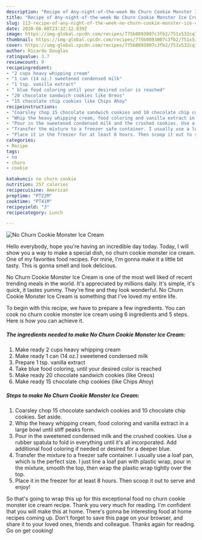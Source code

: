 ```yaml
---
description: "Recipe of Any-night-of-the-week No Churn Cookie Monster Ice Cream"
title: "Recipe of Any-night-of-the-week No Churn Cookie Monster Ice Cream"
slug: 113-recipe-of-any-night-of-the-week-no-churn-cookie-monster-ice-cream
date: 2020-06-08T23:32:12.039Z
image: https://img-global.cpcdn.com/recipes/775b0893007c3fb2/751x532cq70/no-churn-cookie-monster-ice-cream-recipe-main-photo.jpg
thumbnail: https://img-global.cpcdn.com/recipes/775b0893007c3fb2/751x532cq70/no-churn-cookie-monster-ice-cream-recipe-main-photo.jpg
cover: https://img-global.cpcdn.com/recipes/775b0893007c3fb2/751x532cq70/no-churn-cookie-monster-ice-cream-recipe-main-photo.jpg
author: Ricardo Douglas
ratingvalue: 3.7
reviewcount: 9
recipeingredient:
- "2 cups heavy whipping cream"
- "1 can (14 oz.) sweetened condensed milk"
- "1 tsp. vanilla extract"
- " blue food coloring until your desired color is reached"
- "20 chocolate sandwich cookies like Oreos"
- "15 chocolate chip cookies like Chips Ahoy"
recipeinstructions:
- "Coarsley chop 15 chocolate sandwich cookies and 10 chocolate chip cookies. Set aside."
- "Whip the heavy whipping cream, food coloring and vanilla extract in a large bowl until stiff peaks form."
- "Pour in the sweetened condensed milk and the crushed cookies. Use a rubber spatula to fold in everything until it&#39;s all incorporated. Add additional food coloring if needed or desired for a deeper blue."
- "Transfer the mixture to a freezer safe container. I usually use a loaf pan, which is the perfect size. I just line a loaf pan with plastic wrap, pour in the mixture, smooth the top, then wrap the plastic wrap tightly over the top."
- "Place it in the freezer for at least 8 hours. Then scoop it out to serve and enjoy!"
categories:
- Recipe
tags:
- no
- churn
- cookie

katakunci: no churn cookie 
nutrition: 257 calories
recipecuisine: American
preptime: "PT22M"
cooktime: "PT41M"
recipeyield: "3"
recipecategory: Lunch

---
```



![No Churn Cookie Monster Ice Cream](https://img-global.cpcdn.com/recipes/775b0893007c3fb2/751x532cq70/no-churn-cookie-monster-ice-cream-recipe-main-photo.jpg)

Hello everybody, hope you're having an incredible day today. Today, I will show you a way to make a special dish, no churn cookie monster ice cream. One of my favorites food recipes. For mine, I'm gonna make it a little bit tasty. This is gonna smell and look delicious.



No Churn Cookie Monster Ice Cream is one of the most well liked of recent trending meals in the world. It's appreciated by millions daily. It's simple, it's quick, it tastes yummy. They're fine and they look wonderful. No Churn Cookie Monster Ice Cream is something that I've loved my entire life.


To begin with this recipe, we have to prepare a few ingredients. You can cook no churn cookie monster ice cream using 6 ingredients and 5 steps. Here is how you can achieve it.

##### The ingredients needed to make No Churn Cookie Monster Ice Cream:

1. Make ready 2 cups heavy whipping cream
1. Make ready 1 can (14 oz.) sweetened condensed milk
1. Prepare 1 tsp. vanilla extract
1. Take  blue food coloring, until your desired color is reached
1. Make ready 20 chocolate sandwich cookies (like Oreos)
1. Make ready 15 chocolate chip cookies (like Chips Ahoy)




##### Steps to make No Churn Cookie Monster Ice Cream:

1. Coarsley chop 15 chocolate sandwich cookies and 10 chocolate chip cookies. Set aside.
1. Whip the heavy whipping cream, food coloring and vanilla extract in a large bowl until stiff peaks form.
1. Pour in the sweetened condensed milk and the crushed cookies. Use a rubber spatula to fold in everything until it&#39;s all incorporated. Add additional food coloring if needed or desired for a deeper blue.
1. Transfer the mixture to a freezer safe container. I usually use a loaf pan, which is the perfect size. I just line a loaf pan with plastic wrap, pour in the mixture, smooth the top, then wrap the plastic wrap tightly over the top.
1. Place it in the freezer for at least 8 hours. Then scoop it out to serve and enjoy!




So that's going to wrap this up for this exceptional food no churn cookie monster ice cream recipe. Thank you very much for reading. I'm confident that you will make this at home. There's gonna be interesting food at home recipes coming up. Don't forget to save this page on your browser, and share it to your loved ones, friends and colleague. Thanks again for reading. Go on get cooking!
